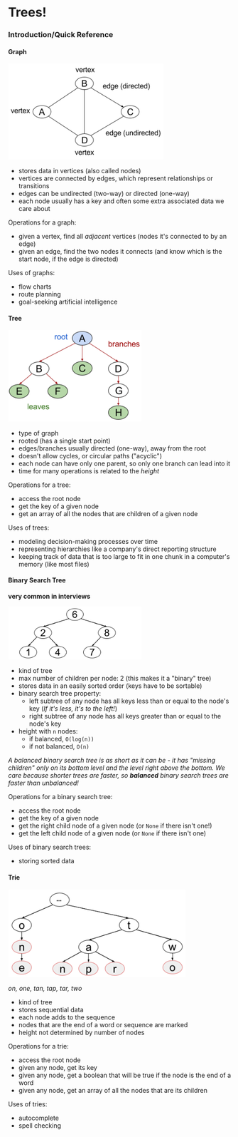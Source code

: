# Trees!

### Introduction/Quick Reference

#### Graph


<img src="images/graph-terms.png" width="350px">

* stores data in vertices (also called nodes)
* vertices are connected by edges, which represent relationships or transitions
* edges can be undirected (two-way) or directed (one-way)
* each node usually has a key and often some extra associated data we care about

Operations for a graph:
* given a vertex, find all *adjacent* vertices (nodes it's connected to by an edge)
* given an edge, find the two nodes it connects (and know which is the start node, if the edge is directed)

Uses of graphs:
 * flow charts
 * route planning
 * goal-seeking artificial intelligence


#### Tree

<img src="images/tree-terms.png" width="300px">

* type of graph
* rooted (has a single start point)
* edges/branches usually directed (one-way), away from the root
* doesn't allow cycles, or circular paths ("acyclic")
* each node can have only one parent, so only one branch can lead into it
* time for many operations is related to the *height*


Operations for a tree:
  * access the root node  
  * get the key of a given node
  * get an array of all the nodes that are children of a given node

Uses of trees:
  * modeling decision-making processes over time
  * representing hierarchies like a company's direct reporting structure
  * keeping track of data that is too large to fit in one chunk in a computer's memory (like most files)


#### Binary Search Tree
**very common in interviews**

<img src="images/bst-example.png" width="300px">

* kind of tree
* max number of children per node: 2 (this makes it a "binary" tree)
* stores data in an easily sorted order (keys have to be sortable)
* binary search tree property:  
  * left subtree of any node has all keys less than or equal to the node's key (*If it's less, it's to the left!*)  
  * right subtree of any node has all keys greater than or equal to the node's key  
* height with `n` nodes:
  * if balanced, `O(log(n))`  
  * if not balanced, `O(n)`

*A balanced binary search tree is as short as it can be - it has "missing children" only on its bottom level and the level right above the bottom. We care because shorter trees are faster, so <strong>balanced</strong> binary search trees are faster than unbalanced!*

Operations for a binary search tree:
  * access the root node
  * get the key of a given node
  * get the right child node of a given node (or `None` if there isn't one!)
  * get the left child node of a given node (or `None` if there isn't one)

Uses of binary search trees:
  * storing sorted data


#### Trie

<img src="images/trie-example.png" width="400px" alt="trie storing on, one, tan, tap, tar, two">

*on, one, tan, tap, tar, two*

* kind of tree
* stores sequential data
* each node adds to the sequence
* nodes that are the end of a word or sequence are marked
* height not determined by number of nodes


Operations for a trie:
  * access the root node
  * given any node, get its key
  * given any node, get a boolean that will be true if the node is the end of a word
  * given any node, get an array of all the nodes that are its children

Uses of tries:
  * autocomplete
  * spell checking
